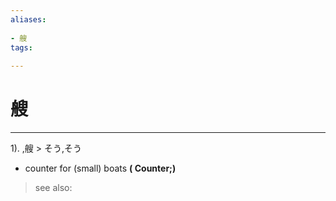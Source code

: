 ```yaml
---
aliases:
    
- 艘
tags:
    
---
```


# 艘
---
1).
,艘 > そう,そう

- counter for (small) boats
**( Counter;)**
> see also: 
            